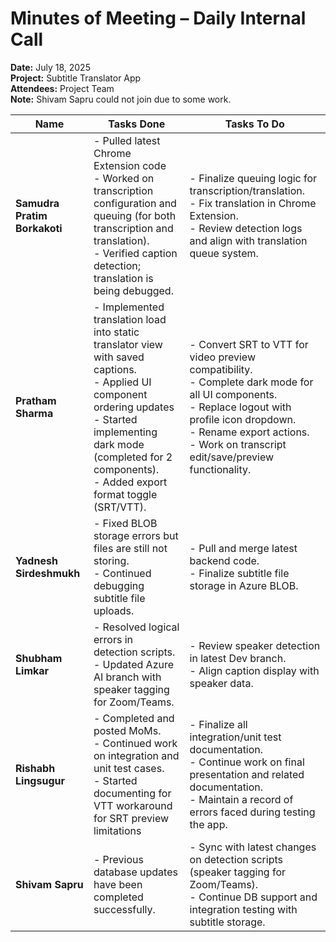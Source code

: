 # Minutes of Meeting – Daily Internal Call  
**Date:** July 18, 2025  
**Project:** Subtitle Translator App  
**Attendees:** Project Team  
**Note:** Shivam Sapru could not join due to some work.  

| Name                     | Tasks Done                                                                                                                                                                     | Tasks To Do                                                                                                                                                                                       |
|--------------------------|-------------------------------------------------------------------------------------------------------------------------------------------------------------------------------|----------------------------------------------------------------------------------------------------------------------------------------------------------------------------------------------------|
| **Samudra Pratim Borkakoti** | - Pulled latest Chrome Extension code  <br> - Worked on transcription configuration and queuing (for both transcription and translation).  <br> - Verified caption detection; translation is being debugged.       | - Finalize queuing logic for transcription/translation.  <br> - Fix translation in Chrome Extension.  <br> - Review detection logs and align with translation queue system.                      |
| **Pratham Sharma**           | - Implemented translation load into static translator view with saved captions.  <br> - Applied UI component ordering updates  <br> - Started implementing dark mode (completed for 2 components).  <br> - Added export format toggle (SRT/VTT). | - Convert SRT to VTT for video preview compatibility.  <br> - Complete dark mode for all UI components.  <br> - Replace logout with profile icon dropdown.  <br> - Rename export actions.  <br> - Work on transcript edit/save/preview functionality. |
| **Yadnesh Sirdeshmukh**      | - Fixed BLOB storage errors but files are still not storing.  <br> - Continued debugging subtitle file uploads.                                                             | - Pull and merge latest backend code.  <br> - Finalize subtitle file storage in Azure BLOB.                                                                                                       |
| **Shubham Limkar**           | - Resolved logical errors in detection scripts.  <br> - Updated Azure AI branch with speaker tagging for Zoom/Teams.                                                        | - Review speaker detection in latest Dev branch.  <br> - Align caption display with speaker data.                                                                                                 |
| **Rishabh Lingsugur**        | - Completed and posted MoMs.  <br> - Continued work on integration and unit test cases.  <br> - Started documenting for VTT workaround for SRT preview limitations           | - Finalize all integration/unit test documentation.  <br> - Continue work on final presentation and related documentation.  <br> - Maintain a record of errors faced during testing the app.       |
| **Shivam Sapru**             | - Previous database updates have been completed successfully.                                                                         | - Sync with latest changes on detection scripts (speaker tagging for Zoom/Teams).  <br> - Continue DB support and integration testing with subtitle storage.                                     |

